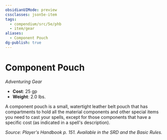 ```yaml
---
obsidianUIMode: preview
cssclasses: json5e-item
tags:
  - compendium/src/5e/phb
  - item/gear
aliases:
  - Component Pouch
dg-publish: true
---
```

# Component Pouch
*Adventuring Gear*  

- **Cost**: 25 gp
- **Weight**: 2.0 lbs.

A component pouch is a small, watertight leather belt pouch that has compartments to hold all the material components and other special items you need to cast your spells, except for those components that have a specific cost (as indicated in a spell's description).

*Source: Player's Handbook p. 151. Available in the SRD and the Basic Rules.*